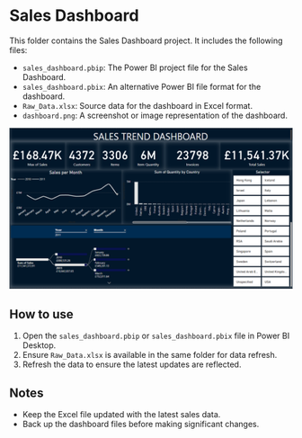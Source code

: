 # Sales Dashboard

This folder contains the Sales Dashboard project. It includes the following files:

- `sales_dashboard.pbip`: The Power BI project file for the Sales Dashboard.
- `sales_dashboard.pbix`: An alternative Power BI file format for the dashboard.
- `Raw_Data.xlsx`: Source data for the dashboard in Excel format.
- `dashboard.png`: A screenshot or image representation of the dashboard.

![Sales Dashboard](dashboard.png)

## How to use

1. Open the `sales_dashboard.pbip` or `sales_dashboard.pbix` file in Power BI Desktop.
2. Ensure `Raw_Data.xlsx` is available in the same folder for data refresh.
3. Refresh the data to ensure the latest updates are reflected.

## Notes

- Keep the Excel file updated with the latest sales data.
- Back up the dashboard files before making significant changes.
